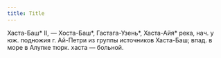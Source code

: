 ```yaml
---
title: Title
---
```


Хаста-Баш* II, — Хоста-Баш*, Гастага-Узень*, Хаста-Айя* река, нач. у юж.
подножия г. Ай-Петри из группы источников Хаста-Баш; впад. в море в Алупке тюрк.
хаста — больной.

